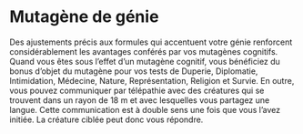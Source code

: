 # Mutagène de génie

<p>Des ajustements précis aux formules qui accentuent votre génie renforcent considérablement les avantages conférés par vos mutagènes cognitifs. Quand vous êtes sous l’effet d’un mutagène cognitif, vous bénéficiez du bonus d’objet du mutagène pour vos tests de Duperie, Diplomatie, Intimidation, Médecine, Nature, Représentation, Religion et Survie. En outre, vous pouvez communiquer par télépathie avec des créatures qui se trouvent dans un rayon de 18 m et avec lesquelles vous partagez une langue. Cette communication est à double sens une fois que vous l’avez initiée. La créature ciblée peut donc vous répondre.</p>